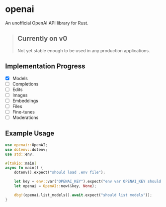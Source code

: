 # openai
An unofficial OpenAI API library for Rust.

> ## Currently on v0
> Not yet stable enough to be used in any production applications.

## Implementation Progress
 - [x] Models
 - [ ] Completions
 - [ ] Edits
 - [ ] Images
 - [ ] Embeddings
 - [ ] Files
 - [ ] Fine-tunes
 - [ ] Moderations

## Example Usage
```rs
use openai::OpenAI;
use dotenv::dotenv;
use std::env;

#[tokio::main]
async fn main() {
    dotenv().expect("should load .env file");

    let key = env::var("OPENAI_KEY").expect("env var OPENAI_KEY should be defined in .env file");
    let openai = OpenAI::new(&key, None);

    dbg!(openai.list_models().await.expect("should list models"));
}
```
